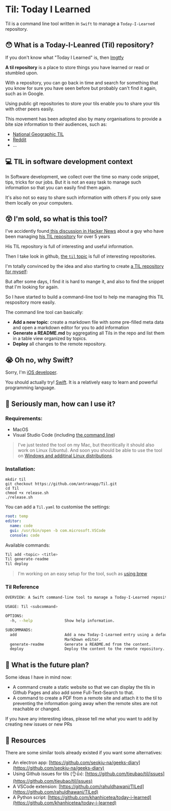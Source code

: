 # Til: Today I Learned

Til is a command line tool written in `Swift` to manage a `Today-I-Learned` repository.

## 😯 What is a Today-I-Leanred (Til) repository?

If you don't know what "Today I Learned" is, then [lmgtfy](https://www.google.com/search?q=today+i+learned)

**A til repository** is a place to store things you have learned or read or stumbled upon.

With a repository, you can go back in time and search for something that you know for sure you have seen before but probably can't find it again, such as in Google.

Using public git repositories to store your tils enable you to share your tils with other peers easily.

This movement has been adopted also by many organisations to provide a bite size information to their audiences, such as:

- [National Geographic TIL](https://video.nationalgeographic.com/video/til)
- [Reddit](https://www.reddit.com/r/todayilearned/)
- ...

## 💻 TIL in software development context

In Software development, we collect over the time so many code snippet, tips, tricks for our jobs. But it is not an easy task to manage such information so that you can easily find them again.

It's also not so easy to share such information with others if you only save them locally on your computers.

## 😲 I'm sold, so what is this tool?

I've accidently found[ this discussion in Hacker News](https://news.ycombinator.com/item?id=22908044) about a guy who have been managing [his TIL repository](https://github.com/jbranchaud/til) for over 5 years

His TIL repository is full of interesting and useful information.

Then I take look in github, [the `til` topic](https://github.com/topics/til) is full of interesting repositories.

I'm totally convinced by the idea and also starting to create [a TIL repository for myself](https://github.com/antranapp/today-i-learned): 

But after some days, I find it is hard to mange it, and also to find the snippet that I'm looking for again.

So I have started to build a command-line tool to help me managing this TIL respository more easily.

The command line tool can basically:

- **Add a new topic**: create a markdown file with some pre-filled meta data and open a markdown editor for you to add information
- **Generate a README.md** by aggregating all Tils in the repo and list them in a table view organized by topics.
- **Deploy** all changes to the remote repository.

## 😭 Oh no, why Swift?

Sorry, I'm [iOS developer](https://antran.app).

You should actually try! [Swift](https://swift.org/). It is a relatively easy to learn and powerful programming language.

## 💪 Seriously man, how can I use it?

### Requirements:

- MacOS
- Visual Studio Code (including [the command line](https://code.visualstudio.com/docs/setup/mac))

> I've just tested the tool on my Mac, but theoritically it should also work on Linux (Ubuntu). And soon you should be able to use the tool on [Windows and additinal Linux distributions](https://swift.org/blog/5-3-release-process/).


### Installation:

```
mkdir til
git checkout https://github.com/antranapp/Til.git
cd Til
chmod +x release.sh
./release.sh
```

You can add a `Til.yaml` to customise the settings:

```yaml
root: temp
editor:
  name: code
  gui: /usr/bin/open -b com.microsoft.VSCode
  console: code
```

Available commands:

```swift
Til add <topic> <title>
Til generate-readme
Til deploy
```

> I'm working on an easy setup for the tool, such as [using brew](https://medium.com/@mxcl/maintaining-a-homebrew-tap-for-swift-projects-7287ed379324)

### Til Reference


```bash
OVERVIEW: A Swift command-line tool to manage a Today-I-Learned repository

USAGE: Til <subcommand>

OPTIONS:
  -h, --help              Show help information.

SUBCOMMANDS:
  add                     Add a new Today-I-Learned entry using a default
                          MarkDown editor.
  generate-readme         Generate a README.md from the content.
  deploy                  Deploy the content to the remote repository.

```

## 🤯 What is the future plan?

Some ideas I have in mind now:

- A command create a static website so that we can display the tils in Github Pages and also add some Full-Text-Search to that. 
- A command to create a PDF from a remote site and attach it to the til to preventing the information going away when the remote sites are not reachable or changed.

If you have any interesting ideas, please tell me what you want to add by creating new issues or new PRs

## 🍻 Resources
There are some similar tools already existed if you want some alternatives:

- An electron app: [https://github.com/seokju-na/geeks-diary](https://github.com/seokju-na/geeks-diary)
- Using Github issues for tils (👌👍): [https://github.com/tieubao/til/issues](https://github.com/tieubao/til/issues)
- A VSCode extension: [https://github.com/rahuldhawani/TILed](https://github.com/rahuldhawani/TILed)
- A Python script: [https://github.com/khanhicetea/today-i-learned](https://github.com/khanhicetea/today-i-learned)

